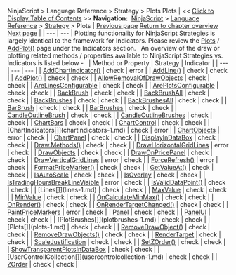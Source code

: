 ﻿
NinjaScript \> Language Reference \> Strategy \> Plots
Plots
| \<\< [Click to Display Table of Contents](strategy_plots.md) \>\> **Navigation:**     [NinjaScript](ninjascript-1.md) \> [Language Reference](language_reference_wip-1.md) \> [Strategy](strategy-1.md) \> Plots | [Previous page](strategy_performancemetrics-1.md) [Return to chapter overview](strategy-1.md) [Next page](position-1.md) |
| --- | --- |
Plotting functionality for NinjaScript Strategies is largely identical to the framework for Indicators. Please review the [Plots](plots-1.md) / [AddPlot()](addplot-1.md) page under the Indicators section.
 
An overview of the draw or plotting related methods / properties available to NinjaScript Strategies vs. Indicators is listed below \-
 
| Method or Property | Strategy | Indicator |
| --- | --- | --- |
| [AddChartIndicator()](addchartindicator-1.md) | check | error |
| [AddLine()](addline-1.md) | check | check |
| [AddPlot()](addplot-1.md) | check | check |
| [AllowRemovalOfDrawObjects](allowremovalofdrawobjects-1.md) | check | check |
| [AreLinesConfigurable](arelinesconfigurable-1.md) | check | check |
| [ArePlotsConfigurable](areplotsconfigurable-1.md) | check | check |
| [BackBrush](backbrush-1.md) | check | check |
| [BackBrushAll](backbrushall-1.md) | check | check |
| [BackBrushes](backbrushes-1.md) | check | check |
| [BackBrushesAll](backbrushesall-1.md) | check | check |
| [BarBrush](barbrush-1.md) | check | check |
| [BarBrushes](barbrushes-1.md) | check | check |
| [CandleOutlineBrush](candleoutlinebrush-1.md) | check | check |
| [CandleOutlineBrushes](candleoutlinebrushes-1.md) | check | check |
| [ChartBars](chartbars-1.md) | check | check |
| [ChartControl](chartcontrol-1.md) | check | check |
| [ChartIndicators\[]](chartindicators-1.md) | check | error |
| [ChartObjects](chartobjects-1.md) | error | check |
| [ChartPanel](chartpanel-1.md) | check | check |
| [DisplayInDataBox](displayindatabox-1.md) | check | check |
| [Draw.Methods()](drawing-1.md) | check | check |
| [DrawHorizontalGridLines](drawhorizontalgridlines-1.md) | error | check |
| [DrawObjects](drawingtools_drawobjects-1.md) | check | check |
| [DrawOnPricePanel](drawonpricepanel-1.md) | check | check |
| [DrawVerticalGridLines](drawverticalgridlines-1.md) | error | check |
| [ForceRefresh()](forcerefresh-1.md) | error | check |
| [FormatPriceMarker()](formatpricemarker-1.md) | check | check |
| [GetValueAt()](getvalueat-1.md) | check | check |
| [IsAutoScale](isautoscale-1.md) | check | check |
| [IsOverlay](isoverlay-1.md) | check | check |
| [IsTradingHoursBreakLineVisible](istradinghoursbreaklinevisible-1.md) | error | check |
| [IsValidDataPoint()](isvaliddatapoint-1.md) | check | check |
| [Lines\[]](lines-1.md) | check | check |
| [MaxValue](maxvalue-1.md) | check | check |
| [MinValue](minvalue-1.md) | check | check |
| [OnCalculateMinMax()](oncalculateminmax-1.md) | check | check |
| [OnRender()](onrender-1.md) | check | check |
| [OnRenderTargetChanged()](onrendertargetchanged-1.md) | check | check |
| [PaintPriceMarkers](paintpricemarkers-1.md) | error | check |
| [Panel](panelindex-1.md) | check | check |
| [PanelUI](panelui-1.md) | check | check |
| [PlotBrushes\[]](plotbrushes-1.md) | check | check |
| [Plots\[]](plots-1.md) | check | check |
| [RemoveDrawObject()](removedrawobject-1.md) | check | check |
| [RemoveDrawObjects()](removedrawobjects-1.md) | check | check |
| [RenderTarget](rendertarget-1.md) | check | check |
| [ScaleJustification](scalejustification-1.md) | check | check |
| [SetZOrder()](setzorder-1.md) | check | check |
| [ShowTransparentPlotsInDataBox](showtransparentplotsindatabox-1.md) | check | check |
| [UserControllCollection\[]](usercontrolcollection-1.md) | check | check |
| [ZOrder](chart_zorder-1.md) | check | check |

